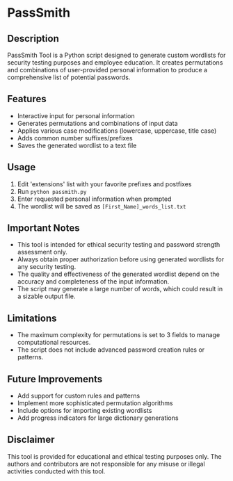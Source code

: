 # PassSmith

## Description
PassSmith Tool is a Python script designed to generate custom wordlists for security testing purposes and employee education. It creates permutations and combinations of user-provided personal information to produce a comprehensive list of potential passwords.

## Features
- Interactive input for personal information
- Generates permutations and combinations of input data
- Applies various case modifications (lowercase, uppercase, title case)
- Adds common number suffixes/prefixes
- Saves the generated wordlist to a text file

## Usage
1. Edit 'extensions' list with your favorite prefixes and postfixes
2. Run `python passmith.py`
3. Enter requested personal information when prompted
4. The wordlist will be saved as `[First_Name]_words_list.txt`

## Important Notes
- This tool is intended for ethical security testing and password strength assessment only.
- Always obtain proper authorization before using generated wordlists for any security testing.
- The quality and effectiveness of the generated wordlist depend on the accuracy and completeness of the input information.
- The script may generate a large number of words, which could result in a sizable output file.

## Limitations
- The maximum complexity for permutations is set to 3 fields to manage computational resources.
- The script does not include advanced password creation rules or patterns.

## Future Improvements
- Add support for custom rules and patterns
- Implement more sophisticated permutation algorithms
- Include options for importing existing wordlists
- Add progress indicators for large dictionary generations

## Disclaimer
This tool is provided for educational and ethical testing purposes only. The authors and contributors are not responsible for any misuse or illegal activities conducted with this tool.
